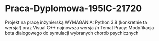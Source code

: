 # Praca-Dyplomowa-195IC-21720
Projekt na pracę inżynierską
WYMAGANIA:
Python 3.8 (konkretnie ta wersja!) oraz Visual C++ najnowsza wersja /n
Temat Pracy: Modyfikacja bota dialogowego do symulacji wybranych chorób psychicznych
